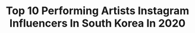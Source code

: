 ---
title: Top 10 Performing Artists Instagram Influencers In South Korea In 2020
description: >-
  Find top performing artists Instagram influencers in South Korea in 2020. Most popular hashtags: #misspiggy #paris #italy #pianoplayer.
platform: Instagram
profiles:
  - username: "mellinao"
    fullname: >-
      Melina || 멜리나
    location: "South Korea"
    followers: 10665
    engagement: 1548
    commentsToLikes: 0.090284
    id: ck5pw4fd1l1st0i11jge11c6s
    verified: false
    hashtags: "#dancecover, #kpopdance, #chunghasnapping, #11hbi"
  - username: "lucas_xx444"
    fullname: >-
      LUCAS
    location: "South Korea"
    followers: 3924538
    engagement: 2695
    commentsToLikes: 0.019488
    id: ck5cimlhtsxnk0i11wm6dr6y0
    verified: true
    hashtags: ""
  - username: "ivopogorelich"
    fullname: >-
      Ivo Pogorelich
    location: "South Korea"
    followers: 11454
    engagement: 1128
    commentsToLikes: 0.019019
    id: ck5zxj4b583z10i1436brkp32
    verified: true
    hashtags: "#stayhome, #rachmaninoff, #stage, #operahouse"
  - username: "inmoyangviolin"
    fullname: >-
      INMO YANG
    location: "South Korea"
    followers: 12060
    engagement: 841
    commentsToLikes: 0.022399
    id: ck8szqbzwpbp40j78xip5yo75
    verified: false
    hashtags: "#hello2020, #sahunhong, #1918, #hellocorona"
  - username: "djxiao_888"
    fullname: >-
      XIAOJUN
    location: "South Korea"
    followers: 1488362
    engagement: 2724
    commentsToLikes: 0.026713
    id: ck8tbc9i1v3o50j78q0jblryh
    verified: true
    hashtags: "#beyond"
  - username: "elicia_donze"
    fullname: >-
      Elicia Donze
    location: "South Korea"
    followers: 8042
    engagement: 1656
    commentsToLikes: 0.014097
    id: ck0u8xk9w8gjy0i19o1istkj5
    verified: false
    hashtags: "#planets, #typography, #raphael, #mandalorian"
  - username: "giselle_director"
    fullname: >-
      지젤퍼머넌트 영등포반영구눈썹문신 인천주안반영구눈썹문신
    location: "South Korea"
    followers: 10813
    engagement: 968
    commentsToLikes: 0.006051
    id: ckaoxnhj4e02y0i78i4i9se10
    verified: false
    hashtags: "#phibrowartist"
  - username: "novoing"
    fullname: >-
      Novo
    location: "South Korea"
    followers: 16782
    engagement: 229
    commentsToLikes: 0.026367
    id: ck13bwncsxhum0i19nlgzh3g9
    verified: false
    hashtags: "#odemasion, #devialet, #emart, #daiz"
  - username: "tattooer_manda"
    fullname: >-
      STUDIOBYSOL_MANDA
    location: "South Korea"
    followers: 31766
    engagement: 749
    commentsToLikes: 0.007788
    id: ck8tbm6tgw7f70j78r26dugp2
    verified: false
    hashtags: "#btstattoo, #blackwork, #tightattoo, #minitattoo"
  - username: "laminar_flow_"
    fullname: >-
      *Laminar Flow*
    location: "South Korea"
    followers: 18837
    engagement: 506
    commentsToLikes: 0.004230
    id: ck15utbhsofz70i19e4glfzo4
    verified: false
    hashtags: "#imda30, #babydoll, #oddprincess, #cocoriang"
---